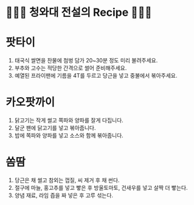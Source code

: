 # 👨🏻‍🍳 청와대 전설의 Recipe 👩🏻‍🍳

# 팟타이

1. 태국식 쌀면을 찬물에 첨벙 담가 20~30분 정도 미리 불려주세요.
2. 부추와 고수는 적당한 간격으로 썰어 준비해주세요.
3. 예열된 프라이팬에 기름을 4T를 두르고 당근을 넣고 중불에서 볶아주세요.

# 카오팟까이

1. 닭고기는 작게 썰고 쪽파와 양파를 잘게 다집니다.
2. 달군 팬에 닭고기를 넣고 볶아줍니다.
3. 밥에 쪽파와 양파를 넣고 소스와 함께 볶아줍니다.

# 쏨땀

1. 당근은 채 썰고 참외는 껍질, 씨 제거 후 채 썬다.
2. 절구에 마늘, 홍고추를 넣고 빻은 후 방울토마토, 건새우를 넣고 살짝 더 빻는다.
3. 양념 재료, 라임 즙을 짜 넣은 후 고루 섞는다.
